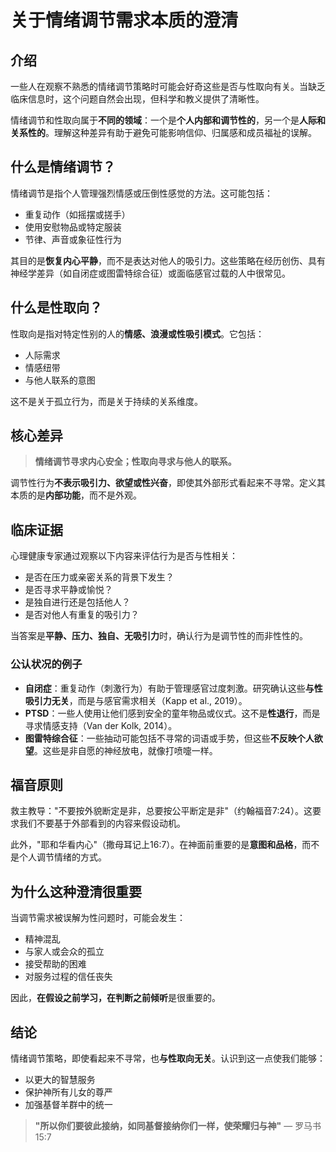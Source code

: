 # 关于情绪调节需求本质的澄清

## 介绍

一些人在观察不熟悉的情绪调节策略时可能会好奇这些是否与性取向有关。当缺乏临床信息时，这个问题自然会出现，但科学和教义提供了清晰性。

情绪调节和性取向属于**不同的领域**：一个是**个人内部和调节性的**，另一个是**人际和关系性的**。理解这种差异有助于避免可能影响信仰、归属感和成员福祉的误解。

## 什么是情绪调节？

情绪调节是指个人管理强烈情感或压倒性感觉的方法。这可能包括：
- 重复动作（如摇摆或搓手）
- 使用安慰物品或特定服装
- 节律、声音或象征性行为

其目的是**恢复内心平静**，而不是表达对他人的吸引力。这些策略在经历创伤、具有神经学差异（如自闭症或图雷特综合征）或面临感官过载的人中很常见。

## 什么是性取向？

性取向是指对特定性别的人的**情感、浪漫或性吸引模式**。它包括：
- 人际需求
- 情感纽带
- 与他人联系的意图

这不是关于孤立行为，而是关于持续的关系维度。

## 核心差异

> **情绪调节寻求内心安全；性取向寻求与他人的联系。**

调节性行为**不表示吸引力、欲望或性兴奋**，即使其外部形式看起来不寻常。定义其本质的是**内部功能**，而不是外观。

## 临床证据

心理健康专家通过观察以下内容来评估行为是否与性相关：
- 是否在压力或亲密关系的背景下发生？
- 是否寻求平静或愉悦？
- 是独自进行还是包括他人？
- 是否对他人有重复的吸引力？

当答案是**平静、压力、独自、无吸引力**时，确认行为是调节性的而非性性的。

### 公认状况的例子

- **自闭症**：重复动作（刺激行为）有助于管理感官过度刺激。研究确认这些**与性吸引力无关**，而是与感官需求相关（Kapp et al., 2019）。
- **PTSD**：一些人使用让他们感到安全的童年物品或仪式。这不是**性退行**，而是寻求情感支持（Van der Kolk, 2014）。
- **图雷特综合征**：一些抽动可能包括不寻常的词语或手势，但这些**不反映个人欲望**。这些是非自愿的神经放电，就像打喷嚏一样。

## 福音原则

救主教导："不要按外貌断定是非，总要按公平断定是非"（约翰福音7:24）。这要求我们不要基于外部看到的内容来假设动机。

此外，"耶和华看内心"（撒母耳记上16:7）。在神面前重要的是**意图和品格**，而不是个人调节情绪的方式。

## 为什么这种澄清很重要

当调节需求被误解为性问题时，可能会发生：
- 精神混乱
- 与家人或会众的孤立
- 接受帮助的困难
- 对服务过程的信任丧失

因此，**在假设之前学习，在判断之前倾听**是很重要的。

## 结论

情绪调节策略，即使看起来不寻常，也**与性取向无关**。认识到这一点使我们能够：
- 以更大的智慧服务
- 保护神所有儿女的尊严
- 加强基督羊群中的统一

> **"所以你们要彼此接纳，如同基督接纳你们一样，使荣耀归与神"**
> — 罗马书15:7
